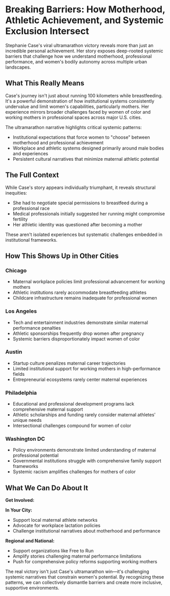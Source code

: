 # Breaking Barriers: How Motherhood, Athletic Achievement, and Systemic Exclusion Intersect

Stephanie Case's viral ultramarathon victory reveals more than just an incredible personal achievement. Her story exposes deep-rooted systemic barriers that challenge how we understand motherhood, professional performance, and women's bodily autonomy across multiple urban landscapes.

## What This Really Means

Case's journey isn't just about running 100 kilometers while breastfeeding. It's a powerful demonstration of how institutional systems consistently undervalue and limit women's capabilities, particularly mothers. Her experience mirrors broader challenges faced by women of color and working mothers in professional spaces across major U.S. cities.

The ultramarathon narrative highlights critical systemic patterns:
- Institutional expectations that force women to "choose" between motherhood and professional achievement
- Workplace and athletic systems designed primarily around male bodies and experiences
- Persistent cultural narratives that minimize maternal athletic potential

## The Full Context

While Case's story appears individually triumphant, it reveals structural inequities:
- She had to negotiate special permissions to breastfeed during a professional race
- Medical professionals initially suggested her running might compromise fertility
- Her athletic identity was questioned after becoming a mother

These aren't isolated experiences but systematic challenges embedded in institutional frameworks.

## How This Shows Up in Other Cities

### Chicago
- Maternal workplace policies limit professional advancement for working mothers
- Athletic institutions rarely accommodate breastfeeding athletes
- Childcare infrastructure remains inadequate for professional women

### Los Angeles
- Tech and entertainment industries demonstrate similar maternal performance penalties
- Athletic sponsorships frequently drop women after pregnancy
- Systemic barriers disproportionately impact women of color

### Austin
- Startup culture penalizes maternal career trajectories
- Limited institutional support for working mothers in high-performance fields
- Entrepreneurial ecosystems rarely center maternal experiences

### Philadelphia
- Educational and professional development programs lack comprehensive maternal support
- Athletic scholarships and funding rarely consider maternal athletes' unique needs
- Intersectional challenges compound for women of color

### Washington DC
- Policy environments demonstrate limited understanding of maternal professional potential
- Governmental institutions struggle with comprehensive family support frameworks
- Systemic racism amplifies challenges for mothers of color

## What We Can Do About It

**Get Involved:**

**In Your City:**
- Support local maternal athlete networks
- Advocate for workplace lactation policies
- Challenge institutional narratives about motherhood and performance

**Regional and National:**
- Support organizations like Free to Run
- Amplify stories challenging maternal performance limitations
- Push for comprehensive policy reforms supporting working mothers

The real victory isn't just Case's ultramarathon win—it's challenging systemic narratives that constrain women's potential. By recognizing these patterns, we can collectively dismantle barriers and create more inclusive, supportive environments.